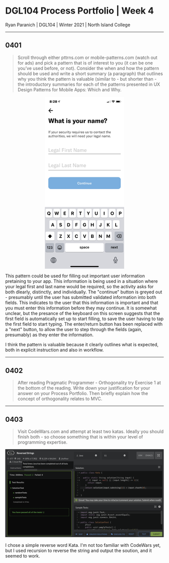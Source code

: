 # DGL104 Process Portfolio | Week 4

Ryan Paranich | DGL104 | Winter 2021 | North Island College

---

## 0401

> Scroll through either pttrns.com or mobile-patterns.com (watch out for ads) and pick a pattern that is of interest to you (it can be one you’ve used before, or not). Consider the when and how the pattern should be used and write a short summary (a paragraph) that outlines why you think the pattern is valuable (similar to - but shorter than - the introductory summaries for each of the patterns presented in UX Design Patterns for Mobile Apps: Which and Why.

<img src="../img/0401/01.jpg" style="width:50%; display:flex; margin: 0 auto;"/>

This pattern could be used for filling out important user information pretaining to your app. This information is being used in a situation where your legal first and last name would be required, so the activity asks for both dlearly, distinctly, and individually. The "continue" button is greyed out - presumably until the user has submitted validated information into both fields. This indicates to the user that this information is important and that you must enter this information before they may continue. It is somewhat unclear, but the presance of the keyboard on this screen suggests that the first field is automatically set up to start filling, to save the user having to tap the first field to start typing. The enter/return button has been replaced with a "next" button, to allow the user to step through the fields (again, presumably) as they enter the information.

I think the pattern is valuable because it clearly outlines what is expected, both in explicit instruction and also in workflow.

---

## 0402

> After reading Pragmatic Programmer - Orthogonality try Exercise 1 at the bottom of the reading. Write down your justification for your answer on your Process Portfolio. Then briefly explain how the concept of orthogonality relates to MVC.

---

## 0403

> Visit CodeWars.com and attempt at least two katas. Ideally you should finish both - so choose something that is within your level of programming expertise.

<img src="../img/0403/01.png" />

I chose a simple reverse word Kata. I'm not too familiar with CodeWars yet, but I used recursion to reverse the string and output the soution, and it seemed to work.